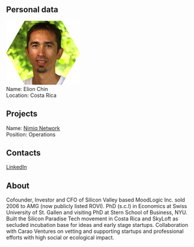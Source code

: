 ## Personal data
![elion chin photo](photo/elion_chin.png)  
Name:   Elion Chin  
Location: Costa Rica  
## Projects 
Name: [Nimiq Network](../projects/nimiq_network.md)  
Position: Operations   
## Contacts    
[LinkedIn](https://www.linkedin.com/in/elionchin/)    
## About
Cofounder, Investor and CFO of Silicon Valley based MoodLogic Inc. sold 2006 to AMG (now publicly listed ROVI). PhD (s.c.l) in Economics at Swiss University of St. Gallen and visiting PhD at Stern School of Business, NYU. Built the Silicon Paradise Tech movement in Costa Rica and SkyLoft as secluded incubation base for ideas and early stage startups. Collaboration with Carao Ventures on vetting and supporting startups and professional efforts with high social or ecological impact.
